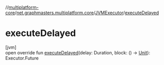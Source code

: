 //[multiplatform-core](../../../index.md)/[net.graphmasters.multiplatform.core](../index.md)/[JVMExecutor](index.md)/[executeDelayed](execute-delayed.md)

# executeDelayed

[jvm]\
open override fun [executeDelayed](execute-delayed.md)(delay: Duration, block: () -&gt; [Unit](https://kotlinlang.org/api/latest/jvm/stdlib/kotlin/-unit/index.html)): Executor.Future
